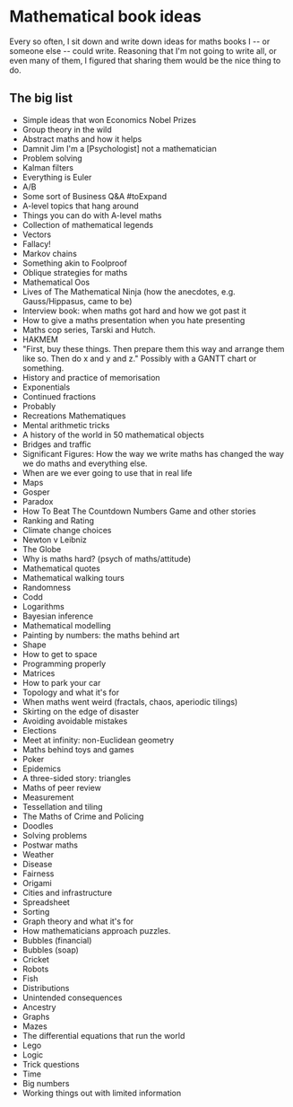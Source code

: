 # Mathematical book ideas

Every so often, I sit down and write down ideas for maths books I -- or someone else -- could write. Reasoning that I'm not going to write all, or even many of them, I figured that sharing them would be the nice thing to do.

## The big list

- Simple ideas that won Economics Nobel Prizes
- Group theory in the wild
- Abstract maths and how it helps
- Damnit Jim I'm a [Psychologist] not a mathematician
- Problem solving 
- Kalman filters 
- Everything is Euler
- A/B 
- Some sort of Business Q&A  #toExpand
- A-level topics that hang around
- Things you can do with A-level maths
- Collection of mathematical legends
- Vectors
- Fallacy!
- Markov chains
- Something akin to Foolproof 
- Oblique strategies for maths
- Mathematical Oos 
- Lives of The Mathematical Ninja (how the anecdotes, e.g. Gauss/Hippasus, came to be)
- Interview book: when maths got hard and how we got past it
- How to give a maths presentation when you hate presenting 
- Maths cop series, Tarski and Hutch.
- HAKMEM
-  "First, buy these things. Then prepare them this way and arrange them like so. Then do x and y and z." Possibly with a GANTT chart or something.
- History and practice of memorisation
- Exponentials
- Continued fractions
- Probably
- Recreations Mathematiques
- Mental arithmetic tricks
- A history of the world in 50 mathematical objects
- Bridges and traffic
- Significant Figures: How the way we write maths has changed the way we do maths and everything else.
- When are we ever going to use that in real life
- Maps 
- Gosper
- Paradox
- How To Beat The Countdown Numbers Game and other stories
- Ranking and Rating 
- Climate change choices
- Newton v Leibniz
- The Globe
- Why is maths hard?  (psych of maths/attitude)
- Mathematical quotes
- Mathematical walking tours
- Randomness
- Codd 
- Logarithms
- Bayesian inference
- Mathematical modelling
- Painting by numbers: the maths behind art
- Shape
- How to get to space
- Programming properly
- Matrices
- How to park your car
- Topology and what it's for
- When maths went weird (fractals, chaos, aperiodic tilings)
- Skirting on the edge of disaster
- Avoiding avoidable mistakes
- Elections
- Meet at infinity: non-Euclidean geometry
- Maths behind toys and games
- Poker
- Epidemics
- A three-sided story: triangles
- Maths of peer review
- Measurement
- Tessellation and tiling
- The Maths of Crime and Policing
- Doodles
- Solving problems
- Postwar maths
- Weather
- Disease 
- Fairness
- Origami
- Cities and infrastructure
- Spreadsheet
- Sorting
- Graph theory and what it's for
- How mathematicians approach puzzles.
- Bubbles (financial)
- Bubbles (soap) 
- Cricket
- Robots
- Fish
- Distributions
- Unintended consequences
- Ancestry
- Graphs
- Mazes
- The differential equations that run the world
- Lego
- Logic
- Trick questions
- Time
- Big numbers
- Working things out with limited information
